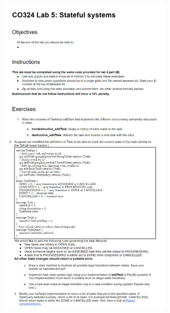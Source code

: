 ![image](https://github.com/sumuduliyanage/Web-Application-CO324/blob/main/images/lab5_1.PNG)
![image](https://github.com/sumuduliyanage/Web-Application-CO324/blob/main/images/lab5_2.PNG)
![image](https://github.com/sumuduliyanage/Web-Application-CO324/blob/main/images/lab5_3.PNG)
